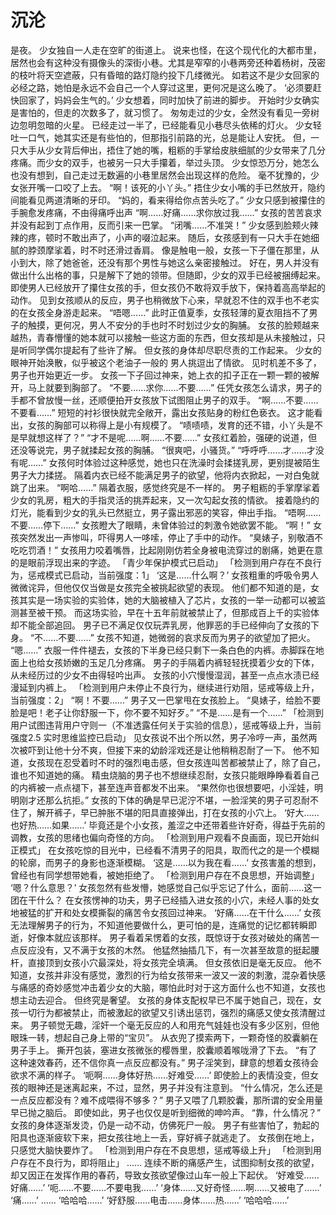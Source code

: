 # 沉沦

是夜。
少女独自一人走在空旷的街道上。
说来也怪，在这个现代化的大都市里，居然也会有这种没有摄像头的深街小巷。尤其是窄窄的小巷两旁还种着杨树，茂密的枝叶将天空遮蔽，只有昏暗的路灯隐约投下几缕微光。
如若这不是少女回家的必经之路，她怕是永远不会自己一个人穿过这里，更何况是这么晚了。
‘必须要赶快回家了，妈妈会生气的。’
少女想着，同时加快了前进的脚步。
开始时少女确实是害怕的，但走的次数多了，就习惯了。
匆匆走过的少女，全然没有看见一旁树边忽明忽暗的火星。
已经走过一半了，已经能看见小巷尽头依稀的灯火。
少女轻吐一口气，她其实还是有些怕的，但那指引前路的光，总是能让人安抚。
但，一只大手从少女背后伸出，捂住了她的嘴，粗粝的手掌给皮肤细腻的少女带来了几分疼痛。而少女的双手，也被另一只大手攥着，举过头顶。
少女惊恐万分，她怎么也没有想到，自己走过无数遍的小巷里居然会出现这样的危险。
毫不犹豫的，少女张开嘴一口咬了上去。
“啊！该死的小丫头。”
捂住少女小嘴的手已然放开，隐约间能看见两道清晰的牙印。
“妈的，看来得给你点苦头吃了。”
少女只感到被攥住的手腕愈发疼痛，不由得痛呼出声
“啊……好痛……求你放过我……”
女孩的苦苦哀求并没有起到丁点作用，反而引来一巴掌。
“闭嘴……不准哭！”
少女感到脸颊火辣辣的疼，顿时不敢出声了，小声的啜泣起来。
随后，女孩感到有一只大手在她细腻的脖颈摩挲着，时不时还滑过香肩。
像是触电一般，女孩一下子僵在那里，从小到大，除了她爸爸，还没有那个男性与她这么亲密接触过。
好在，男人并没有做出什么出格的事，只是解下了她的领带。但随即，少女的双手已经被捆缚起来。
即使男人已经放开了攥住女孩的手，但女孩仍不敢将双手放下，保持着高高举起的动作。
见到女孩顺从的反应，男子也稍微放下心来，早就忍不住的双手也不老实的在女孩全身游走起来。
“唔嗯……”
此时正值夏季，女孩轻薄的夏衣阻挡不了男子的触摸，更何况，男人不安分的手也时不时划过少女的胸脯。
女孩的脸颊越来越热，青春懵懂的她本就可以接触一些这方面的东西，但女孩却是从未接触过，只是听同学偶尔提起有了些许了解。
但女孩的身体却尽职尽责的工作起来。
少女的眼神开始涣散，似乎被这个老油子一般的 男人挑逗出了情欲。
见时机差不多了，男子也开始更近一步。
女孩一下子回过神来，她上衣的扣子正在一颗一颗的被解开，马上就要到胸部了。
“不要……求你……不要……”
任凭女孩怎么请求，男子的手都不曾放慢一丝，还顺便拍开女孩放下试图阻止男子的双手。
“啊……不要……不要看……”
短短的衬衫很快就完全敞开，露出女孩贴身的粉红色亵衣。
这才能看出，女孩的胸部可以称得上是小有规模了。
“啧啧啧，发育的还不错，小丫头是不是早就想这样了？”
“才不是呢……啊……不要……”
女孩红着脸，强硬的说道，但还没等说完，男子就揉起女孩的胸脯。
“很爽吧，小骚货。”
“呼呼呼……才……才没有呢……”
女孩何时体验过这种感觉，她也只在洗澡时会揉搓乳房，更别提被陌生男子大力揉搓。
隔着内衣已经不能满足男子的欲望，他将内衣掀起，一对白兔就跳了出来。
“啊哈……”
隔着衣服，感觉终究是不一样的。
男子粗粝的手掌摩挲着少女的乳房，粗大的手指灵活的挑弄起来，又一次勾起女孩的情欲。
接着隐约的灯光，能看到少女的乳头已然挺立，男子露出邪恶的笑容，伸出手指。
“唔啊……不要……停下……”
女孩瞪大了眼睛，未曾体验过的刺激令她欲罢不能。
“啊！”
女孩突然发出一声惨叫，吓得男人一哆嗦，停止了手中的动作。
“臭婊子，别敬酒不吃吃罚酒！”
女孩用力咬着嘴唇，比起刚刚仿若全身被电流穿过的剧痛，她更在意的是眼前浮现出来的字迹。
「青少年保护模式已启动」
「检测到用户存在不良行为，惩戒模式已启动，当前强度：1」
‘这是……什么啊？’
女孩粗重的呼吸令男人微微诧异，但他仅仅当做是女孩完全被挑起欲望的表现。
他们都不知道的是，女孩其实是一场实验的实验体，她的大脑被植入了芯片，女孩的一举一动都可以被监测甚至被干预。
而这场实验，早在十五年前就被禁止了，但那成百上千的实验体却不能全部追回。
男子已不满足仅仅玩弄乳房，他罪恶的手已经伸向了女孩的下身。
“不……不要……”
女孩不知道，她微弱的哀求反而为男子的欲望加了把火。
“嗯……”
衣服一件件褪去，女孩的下半身已经只剩下一条白色的内裤。赤脚踩在地面上也给女孩娇嫩的玉足几分疼痛。
男子的手隔着内裤轻轻抚摸着少女的下体，从未经历过的少女不由得轻吟出声。
女孩的小穴慢慢湿润，甚至一点点水渍已经漫延到内裤上。
「检测到用户未停止不良行为，继续进行劝阻，惩戒等级上升，当前强度：2」
“啊！不要……”
男子又一巴掌甩在女孩脸上。
“臭婊子，给脸不要脸是吧！老子让你舒服一下，你不要不知好歹。”
“不是……是有一个……”
「检测到用户试图违背用户守则一（不准透露任何关于实验的信息），惩戒等级上升，当前强度2.5 实时思维监控已启动」
见女孩说不出个所以然，男子冷哼一声，虽然两次被吓到让他十分不爽，但接下来的幼龄淫戏还是让他稍稍忍耐了一下。
他不知道，女孩现在忍受着时不时的强烈电击感，但女孩连叫苦都被禁止了，除了自己，谁也不知道她的痛。
精虫烧脑的男子也不想继续忍耐，女孩只能眼睁睁看着自己的内裤被一点点褪下，甚至连声音都发不出来。
“果然你也很想要吧，小淫娃，明明刚才还那么抗拒。”
女孩的下体的确是早已泥泞不堪，一脸淫笑的男子可忍耐不住了，解开裤子，早已肿胀不堪的阳具直接弹出，打在女孩的小穴上。
‘好大……也好热……如果……’
毕竟还是个小女孩，羞涩之中还带着些许好奇，得益于先前的调教，女孩的思绪也偏向奇怪的方向。
「检测到用户观看不良画面，现已开始纠正模式」
在女孩吃惊的目光中，已经看不清男子的阳具，取而代之的是一个模糊的轮廓，而男子的身影也逐渐模糊。
‘这是……以为我在看……’
女孩害羞的想到，曾经也有同学想带她看，被她拒绝了。
「检测到用户存在不良思想，开始调整」
‘嗯？什么意思？’
女孩忽然有些发懵，她感觉自己似乎忘记了什么，面前……这一团在干什么？
在女孩愣神的功夫，男子已经插入进女孩的小穴，未经人事的处女地被猛的扩开和处女模撕裂的痛苦令女孩回过神来。
‘好痛……在干什么……’
女孩无法理解男子的行为，不知道他要做什么，更可怕的是，连痛觉的记忆都转瞬即逝，好像本就应该那样。
男子看着呆愣着的女孩，既惊讶于女孩对破处的痛苦一点反应没有，又不满于女孩的木然。
他猛然抽插几下，有一次甚至故意的挺起腰杆，直接顶到女孩小穴最深处，将女孩完全填满。
但女孩依旧是毫无反应。
他不知道，女孩并非没有感觉，激烈的行为给女孩带来一波又一波的刺激，混杂着快感与痛感的奇妙感觉冲击着少女的大脑，哪怕此时对于这方面什么也不知道，女孩也想主动去迎合。
但终究是奢望。
女孩的身体支配权早已不属于她自己，现在，女孩一切行为都被禁止，而被激起的欲望又引诱出惩罚，强烈的痛感又使女孩清醒过来。
男子顿觉无趣，淫奸一个毫无反应的人和用充气娃娃也没有多少区别，但他眼珠一转，想起自己身上带的“宝贝”。
从衣兜了摸索两下，一颗奇怪的胶囊躺在男子手上。
撕开包装，塞进女孩微张的樱唇里，胶囊顺着喉咙滑了下去。
“有了这种速效春药，还不信你真一点反应都没有。”
男子淫笑到，肆意的想着女孩待会欲求不满的样子。
‘呃啊……身体好热……好难受……’
即使脸上的表情没变，但女孩的眼神还是迷离起来，不过，显然，男子并没有注意到。
“什么情况，怎么还是一点反应都没有？难不成喂得不够多？”
男子又喂了几颗胶囊，那所谓的安全用量早已抛之脑后。
即使如此，男子也仅仅是听到细微的呻吟声。
“靠，什么情况？”
女孩的身体逐渐发烫，仍是一动不动，仿佛死尸一般。
男子有些害怕了，勃起的阳具也逐渐疲软下来，把女孩往地上一丢，穿好裤子就逃走了。
女孩倒在地上，只感觉大脑快要炸了。
「检测到用户存在不良思想，惩戒等级上升」
「检测到用户存在不良行为，即将阻止」
……
连续不断的痛感产生，试图抑制女孩的欲望，却又因正在发挥作用的春药，导致女孩欲望像过山车一般上下起伏。
‘好难受……好痛……’
‘呃……不要……不要电我……’
‘身体……又好奇怪……啊……又被电了……’
‘痛……’
……
‘哈哈哈……’
‘好舒服……电击……身体……热……’
‘哈哈哈……’